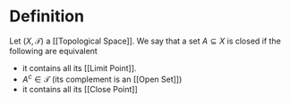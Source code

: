 # Definition 

Let $(X, \mathcal{T})$ a [[Topological Space]]. We say that a set $A \subseteq X$ is closed if the following are equivalent

- it contains all its [[Limit Point]].
- $A^c \in \mathcal{T}$ (its complement is an [[Open Set]])
- it contains all its [[Close Point]]
